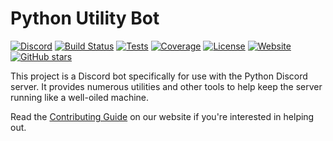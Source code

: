 # Python Utility Bot

[![Discord](https://img.shields.io/discord/267624335836053506?color=%237289DA&label=Python%20Discord&logo=discord&logoColor=white)](https://discord.gg/2B963hn)
[![Build Status](https://dev.azure.com/python-discord/Python%20Discord/_apis/build/status/Bot?branchName=master)](https://dev.azure.com/python-discord/Python%20Discord/_build/latest?definitionId=1&branchName=master)
[![Tests](https://img.shields.io/azure-devops/tests/python-discord/Python%20Discord/1?compact_message)](https://dev.azure.com/python-discord/Python%20Discord/_apis/build/status/Bot?branchName=master)
[![Coverage](https://img.shields.io/azure-devops/coverage/python-discord/Python%20Discord/1/master)](https://dev.azure.com/python-discord/Python%20Discord/_apis/build/status/Bot?branchName=master)
[![License](https://img.shields.io/github/license/python-discord/bot)](LICENSE)
[![Website](https://img.shields.io/badge/website-visit-brightgreen)](https://pythondiscord.com) 
[![GitHub stars](https://img.shields.io/github/stars/python-discord/bot.svg?style=social&label=Star&maxAge=2592000)](https://github.com/python-discord/bot/stargazers/)

This project is a Discord bot specifically for use with the Python Discord server. It provides numerous utilities
and other tools to help keep the server running like a well-oiled machine.

Read the [Contributing Guide](https://pythondiscord.com/pages/contributing/bot/) on our website if you're interested in helping out.
